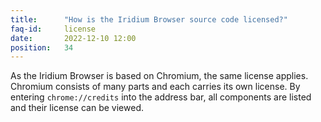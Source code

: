 ```yaml
---
title:		"How is the Iridium Browser source code licensed?"
faq-id:		license
date:		2022-12-10 12:00
position:	34
---
```

As the Iridium Browser is based on Chromium, the same license applies. Chromium consists of many parts and each carries its own license. By entering ```chrome://credits``` into the address bar, all components are listed and their license can be viewed.